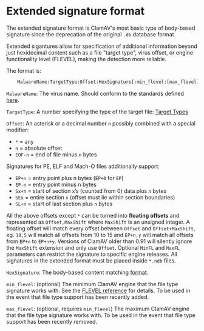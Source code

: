 # Extended signature format

The extended signature format is ClamAV's most basic type of body-based signature since the deprecation of the original `.db` database format.

Extended sigantures allow for specification of additional information beyond just hexidecimal content such as a file "target type", virus offset, or engine functionality level (FLEVEL), making the detection more reliable.

The format is:

```bash
    MalwareName:TargetType:Offset:HexSignature[:min_flevel:[max_flevel]]
```

`MalwareName`: The virus name. Should conform to the standards defined [here](manual/Signatures.md#signature-names).

`TargetType`: A number specifying the type of the target file: [Target Types](appendix/FileTypes.md#Target-Types)

`Offset`: An asterisk or a decimal number `n` possibly combined with a special modifier:

- `*` = any
- `n` = absolute offset
- `EOF-n` = end of file minus `n` bytes

Signatures for PE, ELF and Mach-O files additionally support:

- `EP+n` = entry point plus n bytes (`EP+0` for `EP`)
- `EP-n` = entry point minus n bytes
- `Sx+n` = start of section `x`’s (counted from 0) data plus `n` bytes
- `SEx` = entire section `x` (offset must lie within section boundaries)
- `SL+n` = start of last section plus `n` bytes

All the above offsets except `*` can be turned into **floating offsets** and represented as `Offset,MaxShift` where `MaxShift` is an unsigned integer. A floating offset will match every offset between `Offset` and `Offset+MaxShift`, eg. `10,5` will match all offsets from 10 to 15 and `EP+n,y` will match all offsets from `EP+n` to `EP+n+y`. Versions of ClamAV older than 0.91 will silently ignore the `MaxShift` extension and only use `Offset`. Optional `MinFL` and `MaxFL` parameters can restrict the signature to specific engine releases. All signatures in the extended format must be placed inside `*.ndb` files.

`HexSignature`: The body-based content matching [format](manual/Signatures/BodySignatureFormat.md).

`min_flevel`: (optional) The minimum ClamAV engine that the file type signature works with. See the [FLEVEL reference](appendix/FunctionalityLevels.md) for details. To be used in the event that file type support has been recently added.

`max_flevel`: (optional, requires `min_flevel`) The maximum ClamAV engine that the file type signature works with. To be used in the event that file type support has been recently removed.
